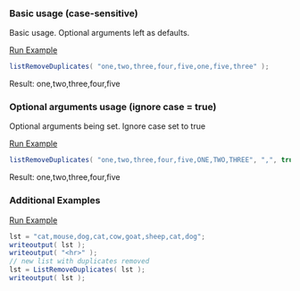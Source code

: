 ### Basic usage (case-sensitive)

Basic usage. Optional arguments left as defaults.

<a href="https://try.boxlang.io/?code=eJzLySwuCUrNzS9LdSktyMlMTixJLdZQUMrPS9UpKc%2FXKckoSk3VScsvLdJJyyxL1QGJgxlgCSUFTWsuAESpF6U%3D" target="_blank">Run Example</a>

```java
listRemoveDuplicates( "one,two,three,four,five,one,five,three" );

```

Result: one,two,three,four,five

### Optional arguments usage (ignore case = true)

Optional arguments being set. Ignore case set to true

<a href="https://try.boxlang.io/?code=eJzLySwuCUrNzS9LdSktyMlMTixJLdZQUMrPS9UpKc%2FXKckoSk3VScsvLdJJyyxL1fH3c9UJCffXCfEIcnVV0lFQ0gESJUWlqQqa1lwAH%2BQYvQ%3D%3D" target="_blank">Run Example</a>

```java
listRemoveDuplicates( "one,two,three,four,five,ONE,TWO,THREE", ",", true );

```

Result: one,two,three,four,five

### Additional Examples

<a href="https://try.boxlang.io/?code=eJxtjjEKwzAMRfecQnhqwJADJO3UsVNvUGIRG5TI2HJ9%2FSgmdAjdpPefPqIscAczf8SuXDJax4s9tpmrXViH7BFjQxqZsaspCHKRWOQGpOf9hZnJp4c58DDAhhUoqFWDeHAlUtAqzJBw5S%2B6jtoDL1XejTx%2Fyv%2F2k%2B3vsj9X" target="_blank">Run Example</a>

```java
lst = "cat,mouse,dog,cat,cow,goat,sheep,cat,dog";
writeoutput( lst );
writeoutput( "<hr>" );
// new list with duplicates removed
lst = ListRemoveDuplicates( lst );
writeoutput( lst );

```


